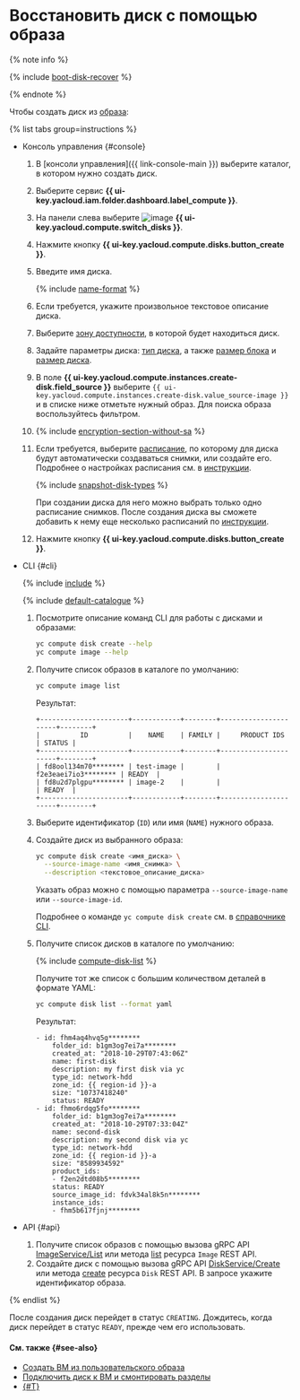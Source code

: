 # Восстановить диск с помощью образа

{% note info %}

{% include [boot-disk-recover](../../../_includes/compute/boot-disk-recover.md) %}

{% endnote %}

Чтобы создать диск из [образа](../../concepts/image.md):

{% list tabs group=instructions %}

- Консоль управления {#console}

  1. В [консоли управления]({{ link-console-main }}) выберите каталог, в котором нужно создать диск.
  1. Выберите сервис **{{ ui-key.yacloud.iam.folder.dashboard.label_compute }}**.
  1. На панели слева выберите ![image](../../../_assets/console-icons/hard-drive.svg) **{{ ui-key.yacloud.compute.switch_disks }}**.
  1. Нажмите кнопку **{{ ui-key.yacloud.compute.disks.button_create }}**.
  1. Введите имя диска.

      {% include [name-format](../../../_includes/name-format.md) %}

  1. Если требуется, укажите произвольное текстовое описание диска.
  1. Выберите [зону доступности](../../../overview/concepts/geo-scope.md), в которой будет находиться диск.
  1. Задайте параметры диска: [тип диска](../../concepts/disk.md#disks_types), а также [размер блока](../../concepts/disk.md#maximum-disk-size) и [размер диска](../../concepts/disk.md#maximum-disk-size).
  1. В поле **{{ ui-key.yacloud.compute.instances.create-disk.field_source }}** выберите `{{ ui-key.yacloud.compute.instances.create-disk.value_source-image }}` и в списке ниже отметьте нужный образ. Для поиска образа воспользуйтесь фильтром.

  
  1. {% include [encryption-section-without-sa](../../../_includes/compute/encryption-section-without-sa.md) %}


  1. Если требуется, выберите [расписание](../../concepts/snapshot-schedule.md), по которому для диска будут автоматически создаваться снимки, или создайте его. Подробнее о настройках расписания см. в [инструкции](../snapshot-control/create-schedule.md).

     {% include [snapshot-disk-types](../../../_includes/compute/snapshot-disk-types.md) %}

     При создании диска для него можно выбрать только одно расписание снимков. После создания диска вы сможете добавить к нему еще несколько расписаний по [инструкции](../disk-control/configure-schedule.md#add-schedule).
  1. Нажмите кнопку **{{ ui-key.yacloud.compute.disks.button_create }}**.

- CLI {#cli}

  {% include [include](../../../_includes/cli-install.md) %}

  {% include [default-catalogue](../../../_includes/default-catalogue.md) %}

  1. Посмотрите описание команд CLI для работы с дисками и образами:

      ```bash
      yc compute disk create --help
      yc compute image --help
      ```

  1. Получите список образов в каталоге по умолчанию:

      ```bash
      yc compute image list
      ```

      Результат:
      ```text
      +----------------------+------------+--------+----------------------+--------+
      |          ID          |    NAME    | FAMILY |     PRODUCT IDS      | STATUS |
      +----------------------+------------+--------+----------------------+--------+
      | fd8ool134m70******** | test-image |        | f2e3eaei7io3******** | READY  |
      | fd8u2d7plgpu******** | image-2    |        |                      | READY  |
      +----------------------+------------+--------+----------------------+--------+
      ```

  1. Выберите идентификатор (`ID`) или имя (`NAME`) нужного образа.

  1. Создайте диск из выбранного образа:

      ```bash
      yc compute disk create <имя_диска> \
        --source-image-name <имя_снимка> \
        --description <текстовое_описание_диска>
      ```
      Указать образ можно с помощью параметра `--source-image-name` или `--source-image-id`.

      Подробнее о команде `yc compute disk create` см. в [справочнике CLI](../../../cli/cli-ref/managed-services/compute/disk/create.md).

  1. Получите список дисков в каталоге по умолчанию:

      {% include [compute-disk-list](../../../_includes/compute/disk-list.md) %}

      Получите тот же список с большим количеством деталей в формате YAML:

      ```bash
      yc compute disk list --format yaml
      ```

      Результат:
      ```text
      - id: fhm4aq4hvq5g********
          folder_id: b1gm3og7ei7a********
          created_at: "2018-10-29T07:43:06Z"
          name: first-disk
          description: my first disk via yc
          type_id: network-hdd
          zone_id: {{ region-id }}-a
          size: "10737418240"
          status: READY
      - id: fhmo6rdqg5fo********
          folder_id: b1gm3og7ei7a********
          created_at: "2018-10-29T07:33:04Z"
          name: second-disk
          description: my second disk via yc
          type_id: network-hdd
          zone_id: {{ region-id }}-a
          size: "8589934592"
          product_ids:
          - f2en2dtd08b5********
          status: READY
          source_image_id: fdvk34al8k5n********
          instance_ids:
          - fhm5b617fjnj********
      ```

- API {#api}

  1. Получите список образов с помощью вызова gRPC API [ImageService/List](../../api-ref/grpc/image_service.md#List) или метода [list](../../api-ref/Image/list.md) ресурса `Image` REST API.
  1. Создайте диск с помощью вызова gRPC API [DiskService/Create](../../api-ref/grpc/disk_service.md#Create) или метода [create](../../api-ref/Disk/create.md) ресурса `Disk` REST API. В запросе укажите идентификатор образа.

{% endlist %}

После создания диск перейдет в статус `CREATING`. Дождитесь, когда диск перейдет в статус `READY`, прежде чем его использовать.


#### См. также {#see-also}

* [Создать ВМ из пользовательского образа](../vm-create/create-from-user-image.md)
* [Подключить диск к ВМ и смонтировать разделы](../vm-control/vm-attach-disk.md)
* [{#T}](../../../backup/concepts/index.md)
